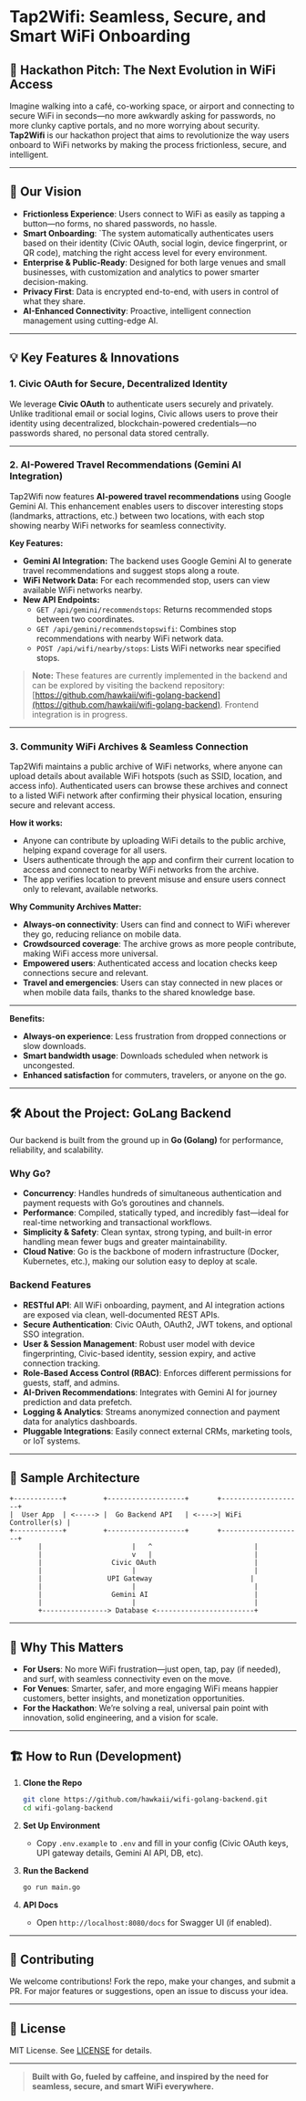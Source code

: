 # Tap2Wifi: Seamless, Secure, and Smart WiFi Onboarding

## 🚀 Hackathon Pitch: The Next Evolution in WiFi Access

Imagine walking into a café, co-working space, or airport and connecting to secure WiFi in seconds—no more awkwardly asking for passwords, no more clunky captive portals, and no more worrying about security. **Tap2Wifi** is our hackathon project that aims to revolutionize the way users onboard to WiFi networks by making the process frictionless, secure, and intelligent.

---

## 🎯 Our Vision

- **Frictionless Experience**: Users connect to WiFi as easily as tapping a button—no forms, no shared passwords, no hassle.
- **Smart Onboarding**: `The system automatically authenticates users based on their identity (Civic OAuth, social login, device fingerprint, or QR code), matching the right access level for every environment.
- **Enterprise & Public-Ready**: Designed for both large venues and small businesses, with customization and analytics to power smarter decision-making.
- **Privacy First**: Data is encrypted end-to-end, with users in control of what they share.
- **AI-Enhanced Connectivity**: Proactive, intelligent connection management using cutting-edge AI.

---

## 💡 Key Features & Innovations

### 1. **Civic OAuth for Secure, Decentralized Identity**

We leverage **Civic OAuth** to authenticate users securely and privately. Unlike traditional email or social logins, Civic allows users to prove their identity using decentralized, blockchain-powered credentials—no passwords shared, no personal data stored centrally.

---

### 2. **AI-Powered Travel Recommendations (Gemini AI Integration)**

Tap2Wifi now features **AI-powered travel recommendations** using Google Gemini AI. This enhancement enables users to discover interesting stops (landmarks, attractions, etc.) between two locations, with each stop showing nearby WiFi networks for seamless connectivity.

**Key Features:**
- **Gemini AI Integration:** The backend uses Google Gemini AI to generate travel recommendations and suggest stops along a route.
- **WiFi Network Data:** For each recommended stop, users can view available WiFi networks nearby.
- **New API Endpoints:**
  - `GET /api/gemini/recommendstops`: Returns recommended stops between two coordinates.
  - `GET /api/gemini/recommendstopswifi`: Combines stop recommendations with nearby WiFi network data.
  - `POST /api/wifi/nearby/stops`: Lists WiFi networks near specified stops.

> **Note:** These features are currently implemented in the backend and can be explored by visiting the backend repository: [https://github.com/hawkaii/wifi-golang-backend](https://github.com/hawkaii/wifi-golang-backend). Frontend integration is in progress.

---

### 3. **Community WiFi Archives & Seamless Connection**

Tap2Wifi maintains a public archive of WiFi networks, where anyone can upload details about available WiFi hotspots (such as SSID, location, and access info). Authenticated users can browse these archives and connect to a listed WiFi network after confirming their physical location, ensuring secure and relevant access.

**How it works:**
- Anyone can contribute by uploading WiFi details to the public archive, helping expand coverage for all users.
- Users authenticate through the app and confirm their current location to access and connect to nearby WiFi networks from the archive.
- The app verifies location to prevent misuse and ensure users connect only to relevant, available networks.

**Why Community Archives Matter:**
- **Always-on connectivity**: Users can find and connect to WiFi wherever they go, reducing reliance on mobile data.
- **Crowdsourced coverage**: The archive grows as more people contribute, making WiFi access more universal.
- **Empowered users**: Authenticated access and location checks keep connections secure and relevant.
- **Travel and emergencies**: Users can stay connected in new places or when mobile data fails, thanks to the shared knowledge base.

---

**Benefits:**
- **Always-on experience**: Less frustration from dropped connections or slow downloads.
- **Smart bandwidth usage**: Downloads scheduled when network is uncongested.
- **Enhanced satisfaction** for commuters, travelers, or anyone on the go.

---

## 🛠️ About the Project: GoLang Backend

Our backend is built from the ground up in **Go (Golang)** for performance, reliability, and scalability.

### Why Go?

- **Concurrency**: Handles hundreds of simultaneous authentication and payment requests with Go’s goroutines and channels.
- **Performance**: Compiled, statically typed, and incredibly fast—ideal for real-time networking and transactional workflows.
- **Simplicity & Safety**: Clean syntax, strong typing, and built-in error handling mean fewer bugs and greater maintainability.
- **Cloud Native**: Go is the backbone of modern infrastructure (Docker, Kubernetes, etc.), making our solution easy to deploy at scale.

### Backend Features

- **RESTful API**: All WiFi onboarding, payment, and AI integration actions are exposed via clean, well-documented REST APIs.
- **Secure Authentication**: Civic OAuth, OAuth2, JWT tokens, and optional SSO integration.
- **User & Session Management**: Robust user model with device fingerprinting, Civic-based identity, session expiry, and active connection tracking.
- **Role-Based Access Control (RBAC)**: Enforces different permissions for guests, staff, and admins.
- **AI-Driven Recommendations**: Integrates with Gemini AI for journey prediction and data prefetch.
- **Logging & Analytics**: Streams anonymized connection and payment data for analytics dashboards.
- **Pluggable Integrations**: Easily connect external CRMs, marketing tools, or IoT systems.

---

## 📐 Sample Architecture

```
+------------+         +-------------------+       +--------------------+
|  User App  | <-----> |  Go Backend API   | <---->| WiFi Controller(s) |
+------------+         +-------------------+       +--------------------+
       |                      |   ^                         |
       |                      v   |                         |
       |                 Civic OAuth                        |
       |                      |                             |
       |                UPI Gateway                        |
       |                      |                             |
       |                 Gemini AI                          |
       |                      |                             |
       +----------------> Database <------------------------+
```

---

## 🌈 Why This Matters

- **For Users**: No more WiFi frustration—just open, tap, pay (if needed), and surf, with seamless connectivity even on the move.
- **For Venues**: Smarter, safer, and more engaging WiFi means happier customers, better insights, and monetization opportunities.
- **For the Hackathon**: We’re solving a real, universal pain point with innovation, solid engineering, and a vision for scale.

---

## 🏗️ How to Run (Development)

1. **Clone the Repo**
   ```sh
   git clone https://github.com/hawkaii/wifi-golang-backend.git
   cd wifi-golang-backend
   ```

2. **Set Up Environment**
   - Copy `.env.example` to `.env` and fill in your config (Civic OAuth keys, UPI gateway details, Gemini AI API, DB, etc).

3. **Run the Backend**
   ```sh
   go run main.go
   ```

4. **API Docs**
   - Open `http://localhost:8080/docs` for Swagger UI (if enabled).

---

## 🤝 Contributing

We welcome contributions! Fork the repo, make your changes, and submit a PR. For major features or suggestions, open an issue to discuss your idea.

---

## 📄 License

MIT License. See [LICENSE](LICENSE) for details.

---

> **Built with Go, fueled by caffeine, and inspired by the need for seamless, secure, and smart WiFi everywhere.**

